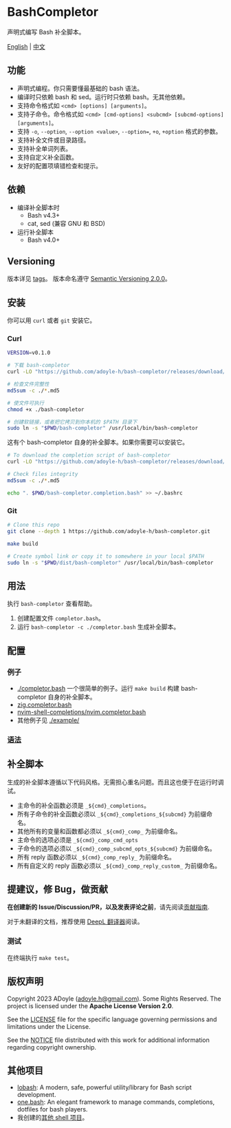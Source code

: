 # BashCompletor

声明式编写 Bash 补全脚本。

[English](./README.md) | [中文](./README.zh.md)

## 功能

- 声明式编程。你只需要懂最基础的 bash 语法。
- 编译时只依赖 bash 和 sed。运行时只依赖 bash。无其他依赖。
- 支持命令格式如 `<cmd> [options] [arguments]`。
- 支持子命令。命令格式如 `<cmd> [cmd-options] <subcmd> [subcmd-options] [arguments]`。
- 支持 `-o`, `--option`, `--option <value>`, `--option=`, `+o`, `+option` 格式的参数。
- 支持补全文件或目录路径。
- 支持补全单词列表。
- 支持自定义补全函数。
- 友好的配置项填错检查和提示。

## 依赖

- 编译补全脚本时
  - Bash v4.3+
  - cat, sed (兼容 GNU 和 BSD)
- 运行补全脚本
  - Bash v4.0+

## Versioning

版本详见 [tags][]。
版本命名遵守 [Semantic Versioning 2.0.0](http://semver.org/spec/v2.0.0.html)。

## 安装

你可以用 `curl` 或者 `git` 安装它。

### Curl

```sh
VERSION=v0.1.0

# 下载 bash-completor
curl -LO "https://github.com/adoyle-h/bash-completor/releases/download/$VERSION/bash-completor{,.md5}"

# 检查文件完整性
md5sum -c ./*.md5

# 使文件可执行
chmod +x ./bash-completor

# 创建软链接，或者把它拷贝到你本机的 $PATH 目录下
sudo ln -s "$PWD/bash-completor" /usr/local/bin/bash-completor
```

这有个 bash-completor 自身的补全脚本。如果你需要可以安装它。

```sh
# To download the completion script of bash-completor
curl -LO "https://github.com/adoyle-h/bash-completor/releases/download/$VERSION/bash-completor.completion.bash{,.md5}"

# Check files integrity
md5sum -c ./*.md5

echo ". $PWD/bash-completor.completion.bash" >> ~/.bashrc
```

### Git

```sh
# Clone this repo
git clone --depth 1 https://github.com/adoyle-h/bash-completor.git

make build

# Create symbol link or copy it to somewhere in your local $PATH
sudo ln -s "$PWD/dist/bash-completor" /usr/local/bin/bash-completor
```

## 用法

执行 `bash-completor` 查看帮助。

1. 创建配置文件 `completor.bash`。
2. 运行 `bash-completor -c ./completor.bash` 生成补全脚本。

## 配置

### 例子

- [./completor.bash](./completor.bash) 一个很简单的例子。运行 `make build` 构建 bash-completor 自身的补全脚本。
- [zig.completor.bash](https://github.com/adoyle-h/shell-completions/blob/feat/bash/zig.completor.bash)
- [nvim-shell-completions/nvim.completor.bash](https://github.com/adoyle-h/nvim-shell-completions/blob/master/nvim.completor.bash)
- 其他例子见 [./example/](./example/)

### [语法](./docs/syntax.md)

## 补全脚本

生成的补全脚本遵循以下代码风格。无需担心重名问题。而且这也便于在运行时调试。

- 主命令的补全函数必须是 `_${cmd}_completions`。
- 所有子命令的补全函数必须以 `_${cmd}_completions_${subcmd}` 为前缀命名。
- 其他所有的变量和函数都必须以 `_${cmd}_comp_` 为前缀命名。
- 主命令的选项必须是 `_${cmd}_comp_cmd_opts`
- 子命令的选项必须以 `_${cmd}_comp_subcmd_opts_${subcmd}` 为前缀命名。
- 所有 reply 函数必须以 `_${cmd}_comp_reply_` 为前缀命名。
- 所有自定义的 reply 函数必须以 `_${cmd}_comp_reply_custom_` 为前缀命名。


## 提建议，修 Bug，做贡献

**在创建新的 Issue/Discussion/PR，以及发表评论之前**，请先阅读[贡献指南](https://gcg.adoyle.me/CONTRIBUTING.zh).

对于未翻译的文档，推荐使用 [DeepL 翻译器](https://www.deepl.com/translator)阅读。

### 测试

在终端执行 `make test`。

## 版权声明

Copyright 2023 ADoyle (adoyle.h@gmail.com). Some Rights Reserved.
The project is licensed under the **Apache License Version 2.0**.

See the [LICENSE][] file for the specific language governing permissions and limitations under the License.

See the [NOTICE][] file distributed with this work for additional information regarding copyright ownership.

## 其他项目

- [lobash](https://github.com/adoyle-h/lobash): A modern, safe, powerful utility/library for Bash script development.
- [one.bash](https://github.com/one-bash/one.bash): An elegant framework to manage commands, completions, dotfiles for bash players.
- 我创建的[其他 shell 项目](https://github.com/adoyle-h?tab=repositories&q=&type=source&language=shell&sort=stargazers)。


<!-- links -->

[tags]: https://github.com/adoyle-h/bash-completor/tags
[LICENSE]: ./LICENSE
[NOTICE]: ./NOTICE
